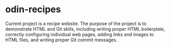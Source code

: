 # odin-recipes
Current project is a recipe website. The purpose of the project is to demonstrate HTML and Git skills, including writing proper HTML boilerplate, correctly configuring individual web pages, adding links and images to HTML files, and writing proper Git commit messages.